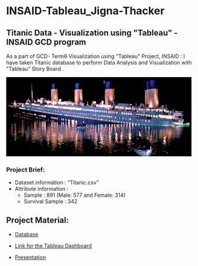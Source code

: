 # INSAID-Tableau_Jigna-Thacker
## Titanic Data - Visualization using "Tableau" - INSAID GCD program
As a part of GCD- Term6 Visualization using "Tableau" Project, INSAID : I have taken Titanic database to perform Data Analysis and Visualization with "Tableau" Story Board .

![image.png](https://raw.githubusercontent.com/jmps967/INSAID-Tableau_Jigna-Thacker/master/9e53f1d8cbb9c612-.gif)

### Project Brief:
- Dataset information : “Titanic.csv” 
- Attribute information :
  - Sample : 891 (Male: 577 and Female: 314)
  - Survival Sample : 342 

## Project Material:

- [Database](https://github.com/jmps967/INSAID-Tableau_Jigna-Thacker/blob/master/Titanic.csv)

- [Link for the Tableau Dashboard](https://public.tableau.com/profile/j.t7898#!/vizhome/Project_Term6_Tableau_JignaThacker/TheTitanicStory )
- [Presentation](https://github.com/jmps967/INSAID-Tableau_Jigna-Thacker/blob/master/Project-4(Tableau)_Jigna%20Thacker-Fin.ppsx)
